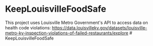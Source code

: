 ﻿# KeepLouisvilleFoodSafe
This project uses Louisville Metro Government's API to access data on health code violations: https://data.louisvilleky.gov/datasets/louisville-metro-ky-inspection-violations-of-failed-restaurants/explore
#   K e e p L o u i s v i l l e F o o d S a f e  
 